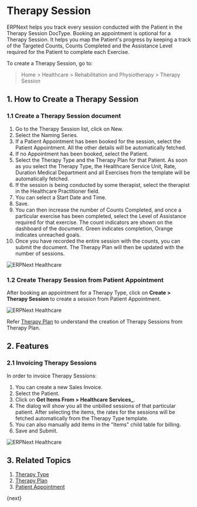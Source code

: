 <!-- add-breadcrumbs -->

# Therapy Session

ERPNext helps you track every session conducted with the Patient in the Therapy Session DocType. Booking an appointment is optional for a Therapy Session. It helps you map the Patient's progress by keeping a track of the Targeted Counts, Counts Completed and the Assistance Level required for the Patient to complete each Exercise.

To create a Therapy Session, go to:

> Home > Healthcare > Rehabilitation and Physiotherapy > Therapy Session

## 1. How to Create a Therapy Session

### 1.1 Create a Therapy Session document

1. Go to the Therapy Session list, click on New.
2. Select the Naming Series.
3. If a Patient Appointment has been booked for the session, select the Patient Appointment. All the other details will be automatically fetched.
4. If no Appointment has been booked, select the Patient.
5. Select the Therapy Type and the Therapy Plan for that Patient. As soon as you select the Therapy Type, the Healthcare Service Unit, Rate, Duration Medical Department and all Exercises from the template will be automatically fetched.
6. If the session is being conducted by some therapist, select the therapist in the Healthcare Practitioner field.
7. You can select a Start Date and Time.
8. Save.
9. You can then increase the number of Counts Completed, and once a particular exercise has been completed, select the Level of Assistance required for that exercise. The count indicators are shown on the dashboard of the document. Green indicates completion, Orange indicates unreached goals.
10. Once you have recorded the entire session with the counts, you can submit the document. The Therapy Plan will then be updated with the number of sessions.

<img class="screenshot" alt="ERPNext Healthcare" src="{{docs_base_url}}/assets/img/healthcare/therapy-session.png">

### 1.2 Create Therapy Session from Patient Appointment

After booking an appointment for a Therapy Type, click on **Create > Therapy Session** to create a session from Patient Appointment.

<img class="screenshot" alt="ERPNext Healthcare" src="{{docs_base_url}}/assets/img/healthcare/therapy-session-from-appointment.png">

Refer [Therapy Plan](/docs/user/manual/en/healthcare/therapy_plan) to understand the creation of Therapy Sessions from Therapy Plan.

## 2. Features

### 2.1 Invoicing Therapy Sessions

In order to invoice Therapy Sessions:

1. You can create a new Sales Invoice.
2. Select the Patient.
3. Click on **Get Items From > Healthcare Services_**.
4. The dialog will show you all the unbilled sessions of that particular patient. After selecting the items, the rates for the sessions will be fetched automatically from the Therapy Type template.
5. You can also manually add items in the "Items" child table for billing.
6. Save and Submit.

<img class="screenshot" alt="ERPNext Healthcare" src="{{docs_base_url}}/assets/img/healthcare/therapy-invoicing.png">

## 3. Related Topics
1. [Therapy Type](/docs/user/manual/en/healthcare/therapy_type)
1. [Therapy Plan](/docs/user/manual/en/healthcare/therapy_plan)
1. [Patient Appointment](/docs/user/manual/en/healthcare/patient_appointment)

{next}
